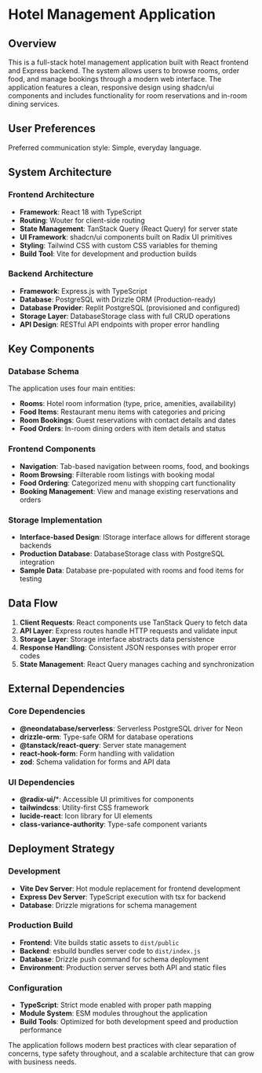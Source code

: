 # Hotel Management Application

## Overview

This is a full-stack hotel management application built with React frontend and Express backend. The system allows users to browse rooms, order food, and manage bookings through a modern web interface. The application features a clean, responsive design using shadcn/ui components and includes functionality for room reservations and in-room dining services.

## User Preferences

Preferred communication style: Simple, everyday language.

## System Architecture

### Frontend Architecture
- **Framework**: React 18 with TypeScript
- **Routing**: Wouter for client-side routing
- **State Management**: TanStack Query (React Query) for server state
- **UI Framework**: shadcn/ui components built on Radix UI primitives
- **Styling**: Tailwind CSS with custom CSS variables for theming
- **Build Tool**: Vite for development and production builds

### Backend Architecture
- **Framework**: Express.js with TypeScript
- **Database**: PostgreSQL with Drizzle ORM (Production-ready)
- **Database Provider**: Replit PostgreSQL (provisioned and configured)
- **Storage Layer**: DatabaseStorage class with full CRUD operations
- **API Design**: RESTful API endpoints with proper error handling

## Key Components

### Database Schema
The application uses four main entities:
- **Rooms**: Hotel room information (type, price, amenities, availability)
- **Food Items**: Restaurant menu items with categories and pricing
- **Room Bookings**: Guest reservations with contact details and dates
- **Food Orders**: In-room dining orders with item details and status

### Frontend Components
- **Navigation**: Tab-based navigation between rooms, food, and bookings
- **Room Browsing**: Filterable room listings with booking modal
- **Food Ordering**: Categorized menu with shopping cart functionality
- **Booking Management**: View and manage existing reservations and orders

### Storage Implementation
- **Interface-based Design**: IStorage interface allows for different storage backends
- **Production Database**: DatabaseStorage class with PostgreSQL integration
- **Sample Data**: Database pre-populated with rooms and food items for testing

## Data Flow

1. **Client Requests**: React components use TanStack Query to fetch data
2. **API Layer**: Express routes handle HTTP requests and validate input
3. **Storage Layer**: Storage interface abstracts data persistence
4. **Response Handling**: Consistent JSON responses with proper error codes
5. **State Management**: React Query manages caching and synchronization

## External Dependencies

### Core Dependencies
- **@neondatabase/serverless**: Serverless PostgreSQL driver for Neon
- **drizzle-orm**: Type-safe ORM for database operations
- **@tanstack/react-query**: Server state management
- **react-hook-form**: Form handling with validation
- **zod**: Schema validation for forms and API data

### UI Dependencies
- **@radix-ui/***: Accessible UI primitives for components
- **tailwindcss**: Utility-first CSS framework
- **lucide-react**: Icon library for UI elements
- **class-variance-authority**: Type-safe component variants

## Deployment Strategy

### Development
- **Vite Dev Server**: Hot module replacement for frontend development
- **Express Dev Server**: TypeScript execution with tsx for backend
- **Database**: Drizzle migrations for schema management

### Production Build
- **Frontend**: Vite builds static assets to `dist/public`
- **Backend**: esbuild bundles server code to `dist/index.js`
- **Database**: Drizzle push command for schema deployment
- **Environment**: Production server serves both API and static files

### Configuration
- **TypeScript**: Strict mode enabled with proper path mapping
- **Module System**: ESM modules throughout the application
- **Build Tools**: Optimized for both development speed and production performance

The application follows modern best practices with clear separation of concerns, type safety throughout, and a scalable architecture that can grow with business needs.